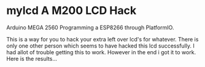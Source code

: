# mylcd A M200 LCD Hack
  Arduino MEGA 2560 Programming a ESP8266 through PlatformIO.
  
  This is a way for you to hack your extra left over lcd's for whatever.
  There is only one other person which seems to have hacked this lcd successfully.
  I had allot of trouble getting this to work. However in the end i got it to work.
  Here is the results...
